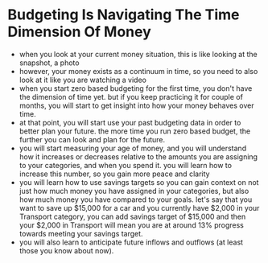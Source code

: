 # Budgeting Is Navigating The Time Dimension Of Money

* when you look at your current money situation, this is like looking at the snapshot, a photo
* however, your money exists as a continuum in time, so you need to also look at it like you are watching a video
* when you start zero based budgeting for the first time, you don't have the dimension of time yet. but if you keep practicing it for couple of months, you will start to get insight into how your money behaves over time.
* at that point, you will start use your past budgeting data in order to better plan your future. the more time you run zero based budget, the further you can look and plan for the future.
* you will start measuring your age of money, and you will understand how it increases or decreases relative to the amounts you are assigning to your categories, and when you spend it. you will learn how to increase this number, so you gain more peace and clarity
* you will learn how to use savings targets so you can gain context on not just how much money you have assigned in your categories, but also how much money you have compared to your goals. let's say that you want to save up $15,000 for a car and you currently have $2,000 in your Transport category, you can add savings target of $15,000 and then your $2,000 in Transport will mean you are at around 13% progress towards meeting your savings target.
* you will also learn to anticipate future inflows and outflows (at least those you know about now).
